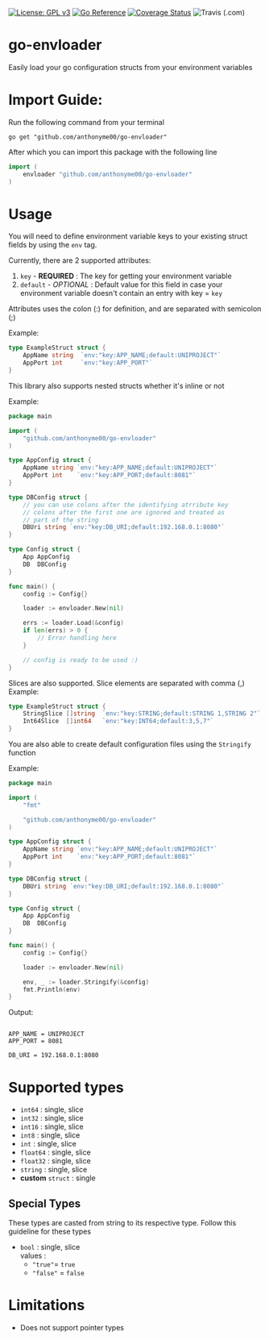 [![License: GPL v3](https://img.shields.io/github/license/anthonyme00/go-envloader)](https://github.com/anthonyme00/go-envloader/blob/main/LICENSE)
[![Go Reference](https://pkg.go.dev/badge/github.com/anthonyme00/go-envloader)](https://pkg.go.dev/github.com/anthonyme00/go-envloader)
[![Coverage Status](https://coveralls.io/repos/github/anthonyme00/go-envloader/badge.svg)](https://coveralls.io/github/anthonyme00/go-envloader)
![Travis (.com)](https://app.travis-ci.com/anthonyme00/go-envloader.svg?branch=main)

# go-envloader
Easily load your go configuration structs from your environment variables

# Import Guide:

Run the following command from your terminal

```shell
go get "github.com/anthonyme00/go-envloader"
```
After which you can import this package with the following line
```go
import (
    envloader "github.com/anthonyme00/go-envloader"
)
```

# Usage
You will need to define environment variable keys to your existing struct fields by using the `env` tag.

Currently, there are 2 supported attributes:

1. `key` - **REQUIRED**     : The key for getting your environment variable
2. `default` - *OPTIONAL*   : Default value for this field in case your environment variable doesn't contain an entry with key = `key`

Attributes uses the colon (:) for definition, and are separated with semicolon (;)

Example:
```go
type ExampleStruct struct {
    AppName string  `env:"key:APP_NAME;default:UNIPROJECT"`
    AppPort int     `env:"key:APP_PORT"`
}
```

This library also supports nested structs whether it's inline or not

Example:
```go
package main

import (
	"github.com/anthonyme00/go-envloader"
)

type AppConfig struct {
	AppName string `env:"key:APP_NAME;default:UNIPROJECT"`
	AppPort int    `env:"key:APP_PORT;default:8081"`
}

type DBConfig struct {
	// you can use colons after the identifying atrribute key
	// colons after the first one are ignored and treated as
	// part of the string
	DBUri string `env:"key:DB_URI;default:192.168.0.1:8080"`
}

type Config struct {
	App AppConfig
	DB  DBConfig
}

func main() {
	config := Config{}

	loader := envloader.New(nil)

	errs := loader.Load(&config)
	if len(errs) > 0 {
		// Error handling here
	}

	// config is ready to be used :)
}
```

Slices are also supported. Slice elements are separated with comma (,)
Example:
```go
type ExampleStruct struct {
    StringSlice []string  `env:"key:STRING;default:STRING 1,STRING 2"`
    Int64Slice  []int64   `env:"key:INT64;default:3,5,7"`
}
```

You are also able to create default configuration files using the `Stringify` function

Example:
```go
package main

import (
	"fmt"

	"github.com/anthonyme00/go-envloader"
)

type AppConfig struct {
	AppName string `env:"key:APP_NAME;default:UNIPROJECT"`
	AppPort int    `env:"key:APP_PORT;default:8081"`
}

type DBConfig struct {
	DBUri string `env:"key:DB_URI;default:192.168.0.1:8080"`
}

type Config struct {
	App AppConfig
	DB  DBConfig
}

func main() {
	config := Config{}

	loader := envloader.New(nil)

	env, _ := loader.Stringify(&config)
	fmt.Println(env)
}
```

Output:

```

APP_NAME = UNIPROJECT
APP_PORT = 8081

DB_URI = 192.168.0.1:8080

```

# Supported types
- `int64` : single, slice
- `int32` : single, slice
- `int16` : single, slice
- `int8` : single, slice
- `int` : single, slice
- `float64` : single, slice
- `float32` : single, slice
- `string` : single, slice
- **custom** `struct` : single

## Special Types
These types are casted from string to its respective type. Follow this guideline for these types
- `bool` : single, slice <br>
	values :
	- `"true"`= `true`
	- `"false"` = `false`

# Limitations
- Does not support pointer types
